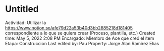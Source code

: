 # Untitled

Actividad: Utilizar la https://www.notion.so/afe79d22a53b40d3bb2885218d181405 correspondiente a lo que se quiera crear (Proceso, plantilla, etc.)
Created time: May 5, 2022 2:08 PM
Encargado: Miembro de Ace que creó el ítem
Etapa: Construccion
Last edited by: Pau
Property: Jorge Alan Ramírez Elías